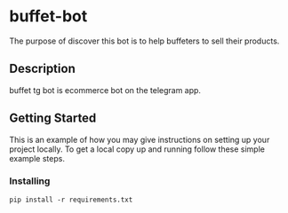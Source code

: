 # buffet-bot
The purpose of discover this bot is to help buffeters to sell their products.

## Description
buffet tg bot is ecommerce bot on the telegram app.

## Getting Started
This is an example of how you may give instructions on setting up your project locally. To get a local copy up and running follow these simple example steps.

### Installing
```pip install -r requirements.txt```


